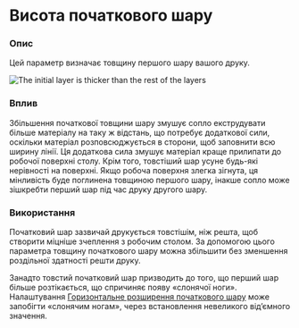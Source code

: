 Висота початкового шару
====

### **Опис**

Цей параметр визначає товщину першого шару вашого друку.

![The initial layer is thicker than the rest of the layers](../images/layer_height_0.png)

### **Вплив**

Збільшення початкової товщини шару змушує сопло екструдувати більше матеріалу на таку ж відстань, що потребує додаткової сили, оскільки матеріал розповсюджується в сторони, щоб заповнити всю ширину лінії. Ця додаткова сила змушує матеріал краще прилипати до робочої поверхні столу. Крім того, товстіший шар усуне будь-які нерівності на поверхні. Якщо робоча поверхня злегка зігнута, ця мінливість буде поглинена товщиною першого шару, інакше сопло може зішкребти перший шар під час друку другого шару.

### **Використання**

Початковий шар зазвичай друкується товстішім, ніж решта, щоб створити міцніше зчеплення з робочим столом. За допомогою цього параметра товщину початкового шару можна збільшити без зменшення роздільної здатності решти друку.

Занадто товстий початковий шар призводить до того, що перший шар більше розтікається, що спричиняє появу «слонячої ноги». Налаштування [Горизонтальне розширення початкового шару](../shell/xy_offset_layer_0.md) може запобігти «слонячим ногам», через встановлення невеликого від’ємного значення.

